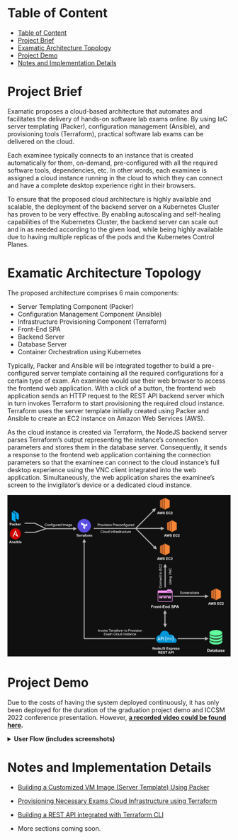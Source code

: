 # Table of Content

- [Table of Content](#table-of-content)
- [Project Brief](#project-brief)
- [Examatic Architecture Topology](#examatic-architecture-topology)
- [Project Demo](#project-demo)
- [Notes and Implementation Details](#notes-and-implementation-details)

# Project Brief

Examatic proposes a cloud-based architecture that automates and facilitates the delivery of hands-on software lab exams online. By using IaC server templating (Packer), configuration management (Ansible), and provisioning tools (Terraform), practical software lab exams can be delivered on the cloud.

Each examinee typically connects to an instance that is created automatically for them, on-demand, pre-configured with all the required software tools, dependencies, etc. In other words, each examinee is assigned a cloud instance running in the cloud to which they can connect and have a complete desktop experience right in their browsers.

To ensure that the proposed cloud architecture is highly available and scalable, the deployment of the backend server on a Kubernetes Cluster has proven to be very effective. By enabling autoscaling and self-healing capabilities of the Kubernetes Cluster, the backend server can scale out and in as needed according to the given load, while being highly available due to having multiple replicas of the pods and the Kubernetes Control Planes.

# Examatic Architecture Topology

The proposed architecture comprises 6 main components:

- Server Templating Component (Packer)
- Configuration Management Component (Ansible)
- Infrastructure Provisioning Component (Terraform)
- Front-End SPA
- Backend Server
- Database Server
- Container Orchestration using Kubernetes

Typically, Packer and Ansible will be integrated together to build a pre-configured server template containing all the required configurations for a certain type of exam. An examinee would use their web browser to access the frontend web application. With a click of a button, the frontend web application sends an HTTP request to the REST API backend server which in turn invokes Terraform to start provisioning the required cloud instance. Terraform uses the server template initially created using Packer and Ansible to create an EC2 instance on Amazon Web Services (AWS).

As the cloud instance is created via Terraform, the NodeJS backend server parses Terraform’s output representing the instance’s connection parameters and stores them in the database server. Consequently, it sends a response to the frontend web application containing the connection parameters so that the examinee can connect to the cloud instance’s full desktop experience using the VNC client integrated into the web application. Simultaneously, the web application shares the examinee’s screen to the invigilator’s device or a dedicated cloud instance.

![Architecture Topology](https://github.com/zSorour/Examatic/blob/master/images/Architecture%20Topology.png?raw=true 'Architecture Topology')

# Project Demo

Due to the costs of having the system deployed continuously, it has only been deployed for the duration of the graduation project demo and ICCSM 2022 conference presentation. However, **[a recorded video could be found here](https://1drv.ms/v/s!AsW7yJcOPv15iaZAkGMYipBcR7tbTw?e=mUMuBA 'Examatic Demo').**

<details>
<summary><b>User Flow (includes screenshots)</b></summary>
</br>
<ul>
  <details>
    <summary><b>Exam Instructor Flow</b></summary>

1. An instructor goes to the login page, enters username and password, and logs in:
   ![Instructor Login Page](https://github.com/zSorour/Examatic/blob/master/images/Instructor%20Login%20Page.png?raw=true 'Instructor Login Page')
2. The instructor clicks on the Exams link in the navigation bar and gets directed to the exams page. A list of exams assigned to the instructor should be displayed, if any, with a button to create an exam:
   ![Instructor Assigned Exams Page](https://github.com/zSorour/Examatic/blob/master/images/Instructor%20Assigned%20Exams%20Page.png?raw=true 'Instructor Assigned Exams Page')
3. As the instructor clicks on the “Create Exam” button, he/she gets navigated to the create exam page and a form is displayed to enter the exam information:
   ![Instructor Create Exam Form](https://github.com/zSorour/Examatic/blob/master/images/Instructor%20Create%20Exam%20Form.png?raw=true 'Instructor Create Exam Form')
4. After the instructor enters the exam information and clears out any input validation errors and clicks create, an animated loading screen is displayed informing the instructor about the expected time of exam creation, and an elapsed time counter.

   What happens behind the scenes is a request being sent to the REST API, which invokes Terraform CLI to create the necessary network infrastructure for this exam, and persists the exam's info in the database alongside the required network details:
   ![Creating Exam Infrastructure Popup](https://github.com/zSorour/Examatic/blob/master/images/Creating%20Exam%20Network%20Infra.png?raw=true 'Creating Exam Infrastructure Popup')

5. After the exam is created, the loading pop-up closes and the instructor is automatically redirected to the exams page. The exam that has just been created is now visible in the list of exams:
   ![Exam Created'](https://github.com/zSorour/Examatic/blob/master/images/Instructor%20Exam%20Network%20Infra%20Created.png?raw=true 'Exam Created')

  </details>
  
  <details>
    <summary><b>Examinee/Student Flow</b></summary>

1. A student goes to the login page, enters username and password, and logs in:
   ![Student login page](https://github.com/zSorour/Examatic/blob/master/images/Student%20Login%20Page.png?raw=true 'Student login page')
2. The student clicks on the Exams link in the navigation bar and gets directed to the exams page:
   ![Exams Page](https://github.com/zSorour/Examatic/blob/master/images/Exams%20Demo%20Screenshot.png?raw=true 'Exams Page')
3. Assuming the student/examinee has an exam within the next 10 minutes, as he/she clicks on the “Connect to Exam” button, a loading pop-up is displayed. Typically, the student gets connected to the exam in an average of 2 minutes and a half.
   The button click in fact sends a request to the NodeJS REST API which executes the business logic related to invoking Terraform CLI, parsing the output (instance IP, temp password), and sending them to the user:
   ![Clicking on Connect to Exam Button](https://github.com/zSorour/Examatic/blob/master/images/Creating%20Exam%20Instance%20Screenshot.png?raw=true 'Clicking on Connect to Exam Button')

4. As the exam cloud instance is created specifically for the student on-demand, he/she gets navigated to the current exam page. There, the student has access to the GUI of a cloud instance, right into their browser, using noVNC:
   ![Accessing Exam Instance in the Browser](https://github.com/zSorour/Examatic/blob/master/images/Logging%20into%20exam%20instance%20screenshot.png?raw=true 'Accessing Exam Instance in the Browser')
   ![In exam example](https://github.com/zSorour/Examatic/blob/master/images/In-Exam%20Demo%20Screenshot.png?raw=true 'In exam example screenshot')

  </details>
</ul>
</details>

# Notes and Implementation Details

- [Building a Customized VM Image (Server Template) Using Packer](https://github.com/zSorour/Examatic/tree/master/packer-windows-vs-template#building-a-vm-image-server-template-using-packer)

- [Provisioning Necessary Exams Cloud Infrastructure using Terraform](https://github.com/zSorour/Examatic/tree/master/system-demo/backend/terraform#provisioning-necessary-cloud-infrastructure-using-terraform)

- [Building a REST API integrated with Terraform CLI](https://github.com/zSorour/Examatic/tree/master/system-demo/backend#building-a-rest-api-using-nodejs-and-express)

- More sections coming soon.
